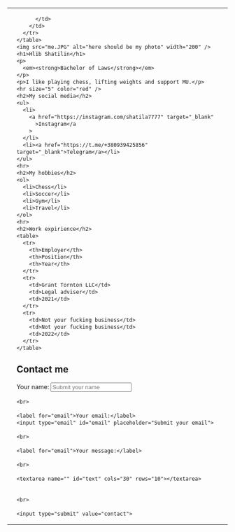 <!DOCTYPE html>
<html lang="en">
  <head>
    <meta charset="UTF-8" />
    <title>Hlib CV</title>
  </head>
  <body>
    <table cellspacing="15">
      <tr>
        <td>
          <td>

          </td>
        </td>
      </tr>
    </table>
    <img src="me.JPG" alt="here should be my photo" width="200" />
    <h1>Hlib Shatilin</h1>
    <p>
      <em><strong>Bachelor of Laws</strong></em>
    </p>
    <p>I like playing chess, lifting weights and support MU.</p>
    <hr size="5" color="red" />
    <h2>My social media</h2>
    <ul>
      <li>
        <a href="https://instagram.com/shatila7777" target="_blank"
          >Instagram</a
        >
      </li>
      <li><a href="https://t.me/+380939425856" target="_blank">Telegram</a></li>
    </ul>
    <hr>
    <h2>My hobbies</h2>
    <ol>
      <li>Chess</li>
      <li>Soccer</li>
      <li>Gym</li>
      <li>Travel</li>
    </ol>
    <hr>
    <h2>Work expirience</h2>
    <table>
      <tr>
        <th>Employer</th>
        <th>Position</th>
        <th>Year</th>
      </tr>
      <tr>
        <td>Grant Tornton LLC</td>
        <td>Legal adviser</td>
        <td>2021</td>
      </tr>
      <tr>
        <td>Not your fucking business</td>
        <td>Not your fucking business</td>
        <td>2022</td>
      </tr>
    </table>
  </body>
  <h2>Contact me</h2>

  <form action="/">
    <label for="name">Your name:</label>
    <input type="text" id="name" placeholder="Submit your name">
    
    <br>

    <label for="email">Your email:</label>
    <input type="email" id="email" placeholder="Submit your email">

    <br>

    <label for="email">Your message:</label>

    <br>

    <textarea name="" id="text" cols="30" rows="10"></textarea>
   
   
    <br>

    <input type="submit" value="contact">
  </form>
</html>

